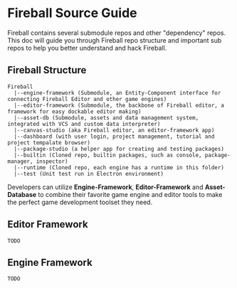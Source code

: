 # Fireball Source Guide

Fireball contains several submodule repos and other "dependency" repos. This doc will guide you through Fireball repo structure and important sub repos to help you better understand and hack Fireball.

## Fireball Structure

```plain
Fireball
  |--engine-framework (Submodule, an Entity-Component interface for connecting Fireball Editor and other game engines)
  |--editor-framework (Submodule, the backbone of Fireball editor, a framework for easy dockable editor making)
  |--asset-db (Submodule, assets and data management system, integrated with VCS and custom data interpreter)
  |--canvas-studio (aka Fireball editor, an editor-framework app)
  |--dashboard (with user login, project management, tutorial and project tempalate browser)
  |--package-studio (a helper app for creating and testing packages)
  |--builtin (Cloned repo, builtin packages, such as console, package-manager, inspector)
  |--runtime (Cloned repo, each engine has a runtime in this folder)
  |--test (Unit test run in Electron environment)
```

Developers can utilize **Engine-Framework**, **Editor-Framework** and **Asset-Database** to combine their favorite game engine and editor tools to make the perfect game development toolset they need.

## Editor Framework

`TODO`


## Engine Framework

`TODO`

